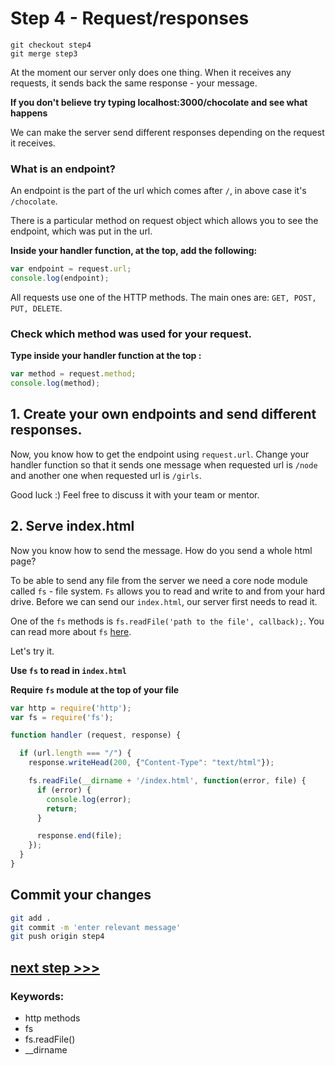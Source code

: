 # Step 4 - Request/responses

```
git checkout step4
git merge step3
```

At the moment our server only does one thing. When it receives any requests, it sends back the same response - your message. 

**If you don't believe try typing localhost:3000/chocolate and see what happens**

We can make the server send different responses depending on the request it receives.

### What is an endpoint?

An endpoint is the part of the url which comes after  `/`, in above case it's `/chocolate`.

There is a particular method on request object which allows you to see the endpoint, which was put in the url.

**Inside your handler function, at the top, add the following:**

```js
var endpoint = request.url;
console.log(endpoint);

``` 

All requests use one of the HTTP methods. The main ones are: `GET, POST, PUT, DELETE`.  


### Check which method was used for your request.

**Type inside your handler function at the top :**

```js
var method = request.method;
console.log(method);

``` 

## 1. Create your own endpoints and send different responses.

Now, you know how to get the endpoint using `request.url`. Change your handler function so that it sends one message when requested url is `/node` and another one when requested url is `/girls`. 

Good luck :) Feel free to discuss it with your team or mentor.

## 2. Serve index.html

Now you know how to send the message. How do you send a whole html page? 

To be able to send any file from the server we need a core node module called `fs` - file system. `Fs` allows you to read and write to and from your hard drive. Before we can send our `index.html`, our server first needs to read it. 

One of the `fs` methods is `fs.readFile('path to the file', callback);`. You can read more about `fs` [here](https://nodejs.org/dist/latest-v4.x/docs/api/fs.html#fs_fs_readfile_file_options_callback). 


Let's try it.

**Use `fs` to read in `index.html`**

**Require `fs` module at the top of your file**

```js
var http = require('http');
var fs = require('fs');

function handler (request, response) {

  if (url.length === "/") {
    response.writeHead(200, {"Content-Type": "text/html"});

    fs.readFile(__dirname + '/index.html', function(error, file) {
      if (error) {
        console.log(error);
        return;
      }

      response.end(file);
    });
  }
}
```

## Commit your changes

```bash
git add .
git commit -m 'enter relevant message'
git push origin step4
```

## [**next step >>>**](step5.md)


### Keywords:
- http methods
- fs
- fs.readFile()
- __dirname





